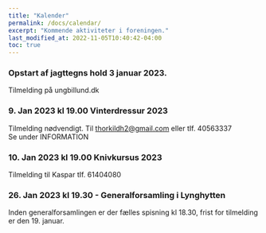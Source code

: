 ```yaml
---
title: "Kalender"
permalink: /docs/calendar/
excerpt: "Kommende aktiviteter i foreningen."
last_modified_at: 2022-11-05T10:40:42-04:00
toc: true
---
```


### Opstart af jagttegns hold 3 januar 2023.
Tilmelding på ungbillund.dk<br />

### 9. Jan 2023 kl 19.00 Vinterdressur 2023
Tilmelding nødvendigt. Til thorkildh2@gmail.com eller tIf. 40563337<br />
Se under INFORMATION
### 10. Jan 2023 kl 19.00 Knivkursus 2023
Tilmelding til Kaspar tIf. 61404080<br />

### 26. Jan 2023 kl 19.30 - Generalforsamling i Lynghytten
Inden generalforsamlingen er der fælles spisning kl 18.30, frist for tilmelding er den 19. januar.
